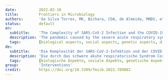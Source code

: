 ```yaml
---
date:          2022-02-10
title:         Frontiers in Microbiology
authors:       'da Silva Torres, MK, Bichara, CDA, de Almeida, MNDS, et al.'
status:        default
en:
  subtitle:    'The Complexity of SARS-CoV-2 Infection and the COVID-19 Pandemic'
  description: 'The pandemic caused by the severe acute respiratory syndrome coronavirus 2 (SARS-CoV-2) led to the death of millions of people worldwide and thousands more infected individuals developed sequelae due to the disease of the new coronavirus of 2019 (COVID-19). The development of several studies has contributed to the knowledge about the evolution of SARS-CoV2 infection and the disease to more severe forms. Despite this information being debated in the scientific literature, many mechanisms still need to be better understood in order to control the spread of the virus and treat clinical cases of COVID-19. In this article, we carried out an extensive literature review in order to bring together, in a single article, the biological, social, genetic, diagnostic, therapeutic, immunization, and even socioeconomic aspects that impact the SAR-CoV-2 pandemic. This information gathered in this article will enable a broad and consistent reading of the main aspects related to the current pandemic. '
  tags:        [biological aspects, social aspects, genetic aspects, diagnostic aspects, therapeutic aspects, immunization aspects, socioeconomic aspects]
de:
  subtitle:    'Die Komplexität der SARS-CoV-2-Infektion und der COVID-19-Pandemie'
  description: 'Die durch das schwere akute respiratorische Syndrom Coronavirus 2 (SARS-CoV-2) verursachte Pandemie führte weltweit zum Tod von Millionen von Menschen, und Tausende weiterer infizierter Personen entwickelten Folgeerkrankungen aufgrund der Erkrankung an dem neuen Coronavirus des Jahres 2019 (COVID-19). Die Entwicklung mehrerer Studien hat zum Wissen über die Entwicklung der SARS-CoV2-Infektion und die Entwicklung der Krankheit zu schwereren Formen beigetragen. Obwohl diese Informationen in der wissenschaftlichen Literatur diskutiert werden, müssen viele Mechanismen noch besser verstanden werden, um die Ausbreitung des Virus zu kontrollieren und klinische Fälle von COVID-19 zu behandeln. In diesem Artikel haben wir eine umfassende Literaturrecherche durchgeführt, um die biologischen, sozialen, genetischen, diagnostischen, therapeutischen, immunologischen und sogar sozioökonomischen Aspekte, die sich auf die SAR-CoV-2-Pandemie auswirken, in einem einzigen Artikel zusammenzufassen. Die in diesem Artikel zusammengetragenen Informationen ermöglichen eine umfassende und kohärente Betrachtung der wichtigsten Aspekte der aktuellen Pandemie.' 
  tags:        [biologische Aspekte, soziale Aspekte, genetische Aspekte, diagnostische Aspekte, therapeutische Aspekte, immunologische Aspekte, sozioökonomische Aspekte]
group:         'Interventions'
credit:        https://doi.org/10.3389/fmicb.2022.789882
---
```

